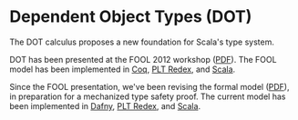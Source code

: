 Dependent Object Types (DOT)
============================

The DOT calculus proposes a new foundation for Scala's type system.

DOT has been presented at the FOOL 2012 workshop
([PDF](http://lampwww.epfl.ch/~amin/dot/fool.pdf)). The FOOL model has
been implemented in
[Coq](https://github.com/namin/dot/tree/master/src/coq),
[PLT Redex](https://github.com/namin/dot/tree/master/src/redex), and
[Scala](https://github.com/namin/dot/tree/master/src/scala).

Since the FOOL presentation, we've been revising the formal model
([PDF](http://lampwww.epfl.ch/~amin/dot/current_rules.pdf)), in
preparation for a mechanized type safety proof. The current model
has been implemented in
[Dafny](https://github.com/namin/dot/tree/master/src/dafny),
[PLT Redex](https://github.com/namin/dot/tree/master/src/redex), and
[Scala](https://github.com/namin/dot/tree/master/src/scala).
